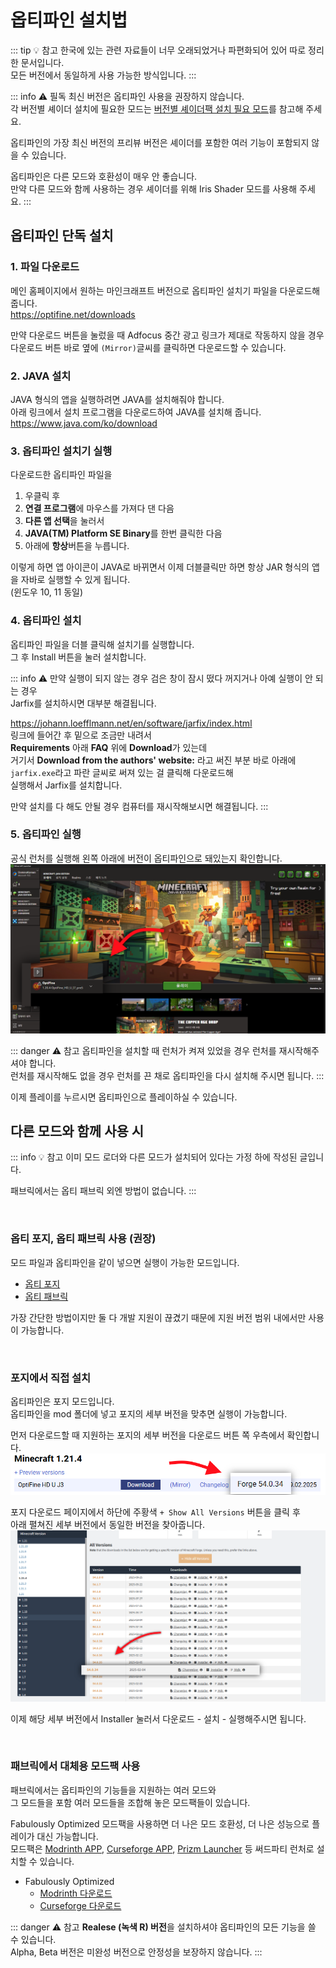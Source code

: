 # 옵티파인 설치법

::: tip 💡 참고
한국에 있는 관련 자료들이 너무 오래되었거나 파편화되어 있어 따로 정리한 문서입니다.  
모든 버전에서 동일하게 사용 가능한 방식입니다.
:::

::: info ⚠️ 필독
최신 버전은 옵티파인 사용을 권장하지 않습니다.  
각 버전별 셰이더 설치에 필요한 모드는 [버전별 셰이더팩 설치 필요 모드](/java/what_shader_mod/what_shader_mod.md)를 참고해 주세요.

옵티파인의 가장 최신 버전의 프리뷰 버전은 셰이더를 포함한 여러 기능이 포함되지 않을 수 있습니다.

옵티파인은 다른 모드와 호환성이 매우 안 좋습니다.  
만약 다른 모드와 함께 사용하는 경우 셰이더를 위해 Iris Shader 모드를 사용해 주세요.
:::

## 옵티파인 단독 설치

### 1. 파일 다운로드
메인 홈페이지에서 원하는 마인크래프트 버전으로 옵티파인 설치기 파일을 다운로드해 줍니다.  
https://optifine.net/downloads

만약 다운로드 버튼을 눌렀을 때 Adfocus 중간 광고 링크가 제대로 작동하지 않을 경우  
다운로드 버튼 바로 옆에 `(Mirror)`글씨를 클릭하면 다운로드할 수 있습니다. 

### 2. JAVA 설치
JAVA 형식의 앱을 실행하려면 JAVA를 설치해줘야 합니다.  
아래 링크에서 설치 프로그램을 다운로드하여 JAVA를 설치해 줍니다.
https://www.java.com/ko/download

### 3. 옵티파인 설치기 실행
다운로드한 옵티파인 파일을
1. 우클릭 후
2. **연결 프로그램**에 마우스를 가져다 댄 다음
3. **다른 앱 선택**을 눌러서
4. **JAVA(TM) Platform SE Binary**를 한번 클릭한 다음
5. 아래에 **항상**버튼을 누릅니다.

이렇게 하면 앱 아이콘이 JAVA로 바뀌면서 이제 더블클릭만 하면 항상 JAR 형식의 앱을 자바로 실행할 수 있게 됩니다.  
(윈도우 10, 11 동일)

### 4. 옵티파인 설치
옵티파인 파일을 더블 클릭해 설치기를 실행합니다.  
그 후 Install 버튼을 눌러 설치합니다.  

::: info ⚠️ 만약 실행이 되지 않는 경우
검은 창이 잠시 떴다 꺼지거나 아예 실행이 안 되는 경우  
Jarfix를 설치하시면 대부분 해결됩니다.   

https://johann.loefflmann.net/en/software/jarfix/index.html  
링크에 들어간 후 밑으로 조금만 내려서  
**Requirements** 아래 **FAQ** 위에 **Download**가 있는데  
거기서 **Download from the authors' website:** 라고 써진 부분 바로 아래에  
`jarfix.exe`라고 파란 글씨로 써져 있는 걸 클릭해 다운로드해  
실행해서 Jarfix를 설치합니다.  

만약 설치를 다 해도 안될 경우 컴퓨터를 재시작해보시면 해결됩니다.
:::

### 5. 옵티파인 실행
공식 런처를 실행해 왼쪽 아래에 버전이 옵티파인으로 돼있는지 확인합니다.  
![](src.png)

::: danger ⚠️ 참고
옵티파인을 설치할 때 런처가 켜져 있었을 경우 런처를 재시작해주셔야 합니다.  
런처를 재시작해도 없을 경우 런처를 끈 채로 옵티파인을 다시 설치해 주시면 됩니다.
:::

이제 플레이를 누르시면 옵티파인으로 플레이하실 수 있습니다.

## 다른 모드와 함께 사용 시

::: info 💡 참고
이미 모드 로더와 다른 모드가 설치되어 있다는 가정 하에 작성된 글입니다.  

패브릭에서는 옵티 패브릭 외엔 방법이 없습니다.
:::

<br>

### 옵티 포지, 옵티 패브릭 사용 (권장)
모드 파일과 옵티파인을 같이 넣으면 실행이 가능한 모드입니다.
- [옵티 포지](https://www.curseforge.com/minecraft/mc-mods/optiforge/files/all?page=1&pageSize=20&showAlphaFiles=show)
- [옵티 패브릭](https://www.curseforge.com/minecraft/mc-mods/optifabric/files/all?page=1&pageSize=20&showAlphaFiles=show)

가장 간단한 방법이지만 둘 다 개발 지원이 끊겼기 때문에 지원 버전 범위 내에서만 사용이 가능합니다.  

<br>

### 포지에서 직접 설치
옵티파인은 포지 모드입니다.  
옵티파인을 mod 폴더에 넣고 포지의 세부 버전을 맞추면 실행이 가능합니다.  

먼저 다운로드할 때 지원하는 포지의 세부 버전을 다운로드 버튼 쪽 우측에서 확인합니다.  
![alt text](forge1.png)

포지 다운로드 페이지에서 하단에 주황색 `+ Show All Versions` 버튼을 클릭 후  
아래 펼쳐진 세부 버전에서 동일한 버전을 찾아줍니다.  
![alt text](forge2.png)  

이제 해당 세부 버전에서 Installer 눌러서 다운로드 - 설치 - 실행해주시면 됩니다.

<br>

### 패브릭에서 대체용 모드팩 사용

패브릭에서는 옵티파인의 기능들을 지원하는 여러 모드와  
그 모드들을 포함 여러 모드들을 조합해 놓은 모드팩들이 있습니다.

Fabulously Optimized 모드팩을 사용하면 더 나은 모드 호환성, 더 나은 성능으로 플레이가 대신 가능합니다.  
모드팩은
[Modrinth APP](https://modrinth.com/app),
[Curseforge APP](https://www.curseforge.com/download/app),
[Prizm Launcher](https://prismlauncher.org/)
등 써드파티 런처로 설치할 수 있습니다.

- Fabulously Optimized
  - [Modrinth 다운로드](https://modrinth.com/modpack/fabulously-optimized/versions)
  - [Curseforge 다운로드](https://www.curseforge.com/minecraft/modpacks/fabulously-optimized/files/all?page=1&pageSize=20&showAlphaFiles=show)

::: danger ⚠️ 참고
**Realese (녹색 R) 버전**을 설치하셔야 옵티파인의 모든 기능을 쓸 수 있습니다.  
Alpha, Beta 버전은 미완성 버전으로 안정성을 보장하지 않습니다.
:::